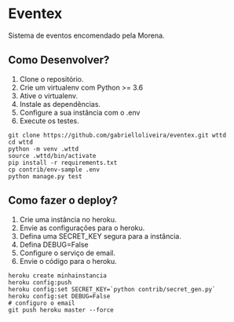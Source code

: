 # Eventex

Sistema de eventos encomendado pela Morena.

## Como Desenvolver?

1. Clone o repositório.
2. Crie um virtualenv com Python >= 3.6
3. Ative o virtualenv.
4. Instale as dependências.
5. Configure a sua instância com o .env
6. Execute os testes.

```console
git clone https://github.com/gabrielloliveira/eventex.git wttd
cd wttd
python -m venv .wttd
source .wttd/bin/activate
pip install -r requirements.txt
cp contrib/env-sample .env
python manage.py test
```

## Como fazer o deploy?

1. Crie uma instância no heroku.
2. Envie as configurações para o heroku.
3. Defina uma SECRET_KEY segura para a instância.
4. Defina DEBUG=False
5. Configure o serviço de email.
6. Envie o código para o heroku.

```console
heroku create minhainstancia
heroku config:push
heroku config:set SECRET_KEY=`python contrib/secret_gen.py`
heroku config:set DEBUG=False
# configuro o email
git push heroku master --force
```
